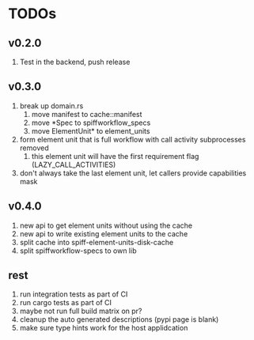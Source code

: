 # TODOs

## v0.2.0

1. Test in the backend, push release

## v0.3.0

1. break up domain.rs
   1. move manifest to cache::manifest
   1. move *Spec to spiffworkflow_specs
   1. move ElementUnit* to element_units
1. form element unit that is full workflow with call activity subprocesses removed
   1. this element unit will have the first requirement flag (LAZY_CALL_ACTIVITIES)
1. don't always take the last element unit, let callers provide capabilities mask

## v0.4.0

1. new api to get element units without using the cache
1. new api to write existing element units to the cache
1. split cache into spiff-element-units-disk-cache
1. split spiffworkflow-specs to own lib

## rest

1. run integration tests as part of CI
1. run cargo tests as part of CI
1. maybe not run full build matrix on pr?
1. cleanup the auto generated descriptions (pypi page is blank)
1. make sure type hints work for the host applidcation